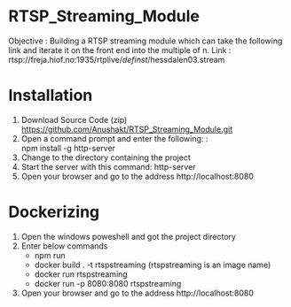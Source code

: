 # RTSP_Streaming_Module

Objective : Building a RTSP streaming module which can take the following link and iterate it on the front end into the multiple of n.
Link : rtsp://freja.hiof.no:1935/rtplive/_definst_/hessdalen03.stream

# Installation
1. Download Source Code (zip) https://github.com/Anushakt/RTSP_Streaming_Module.git
2. Open a command prompt and enter the following: :  
   npm install -g http-server
3. Change to the directory containing the project
4. Start the server with this command:
   http-server
5. Open your browser and go to the address http://localhost:8080   

# Dockerizing
1. Open the windows poweshell and got the project directory
2. Enter below commands
    * npm run
    * docker build . -t rtspstreaming (rtspstreaming is an image name)
    * docker run rtspstreaming
    * docker run -p 8080:8080 rtspstreaming
3. Open your browser and go to the address http://localhost:8080
